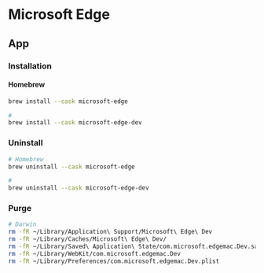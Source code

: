 # Microsoft Edge

## App

### Installation

#### Homebrew

```sh
brew install --cask microsoft-edge

#
brew install --cask microsoft-edge-dev
```

### Uninstall

```sh
# Homebrew
brew uninstall --cask microsoft-edge

#
brew uninstall --cask microsoft-edge-dev
```

### Purge

```sh
# Darwin
rm -fR ~/Library/Application\ Support/Microsoft\ Edge\ Dev
rm -fR ~/Library/Caches/Microsoft\ Edge\ Dev/
rm -fR ~/Library/Saved\ Application\ State/com.microsoft.edgemac.Dev.savedState
rm -fR ~/Library/WebKit/com.microsoft.edgemac.Dev
rm -fR ~/Library/Preferences/com.microsoft.edgemac.Dev.plist
```
